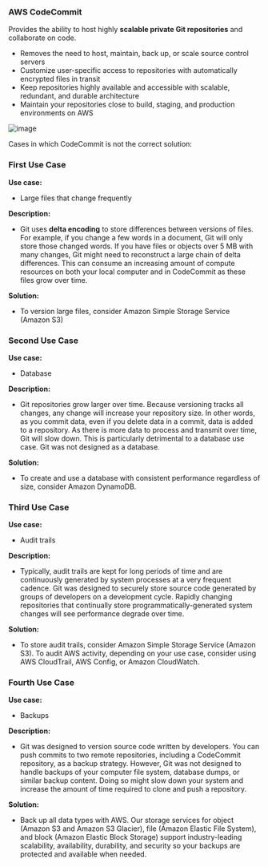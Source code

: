 ### AWS CodeCommit

Provides the ability to host highly **scalable private Git repositories** and collaborate on code.
* Removes the need to host, maintain, back up, or scale source control servers
* Customize user-specific access to repositories with automatically encrypted files in transit
* Keep repositories highly available and accessible with scalable, redundant, and durable architecture
* Maintain your repositories close to build, staging, and production environments on AWS

![image](https://user-images.githubusercontent.com/114364831/211430777-b10f4cc8-a8de-4f7d-bde5-41b20254ef89.png)

Cases in which CodeCommit is not the correct solution:

### First Use Case

**Use case:**

* Large files that change frequently

**Description:**

* Git uses **delta encoding** to store differences between versions of files. For example, if you change a few words in a document, Git will only store those changed words. If you have files or objects over 5 MB with many changes, Git might need to reconstruct a large chain of delta differences. This can consume an increasing amount of compute resources on both your local computer and in CodeCommit as these files grow over time.

**Solution:**

* To version large files, consider Amazon Simple Storage Service (Amazon S3)

### Second Use Case

**Use case:**

* Database

**Description:**

* Git repositories grow larger over time. Because versioning tracks all changes, any change will increase your repository size. In other words, as you commit data, even if you delete data in a commit, data is added to a repository. As there is more data to process and transmit over time, Git will slow down. This is particularly detrimental to a database use case. Git was not designed as a database.

**Solution:**

* To create and use a database with consistent performance regardless of size, consider Amazon DynamoDB.

### Third Use Case

**Use case:**

* Audit trails

**Description:**

* Typically, audit trails are kept for long periods of time and are continuously generated by system processes at a very frequent cadence. Git was designed to securely store source code generated by groups of developers on a development cycle. Rapidly changing repositories that continually store programmatically-generated system changes will see performance degrade over time.

**Solution:**

* To store audit trails, consider Amazon Simple Storage Service (Amazon S3). To audit AWS activity, depending on your use case, consider using AWS CloudTrail, AWS Config, or Amazon CloudWatch.

### Fourth Use Case

**Use case:**

* Backups

**Description:**

* Git was designed to version source code written by developers. You can push commits to two remote repositories, including a CodeCommit repository, as a backup strategy. However, Git was not designed to handle backups of your computer file system, database dumps, or similar backup content. Doing so might slow down your system and increase the amount of time required to clone and push a repository.

**Solution:**

* Back up all data types with AWS. Our storage services for object (Amazon S3 and Amazon S3 Glacier), file (Amazon Elastic File System), and block (Amazon Elastic Block Storage) support industry-leading scalability, availability, durability, and security so your backups are protected and available when needed.
